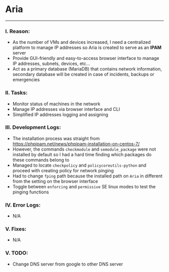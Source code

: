 # Aria
---
### I. Reason:
- As the number of VMs and devices increased, I need a centralized platform to manage IP addresses so Aria is created to serve as an **IPAM** server
- Provide GUI-friendly and easy-to-access browser interface to manage IP addresses, subnets, devices, etc...
- Act as a primary database (MariaDB) that contains network information, secondary database will be created in case of incidents, backups or emergencies

### II. Tasks:
- Monitor status of machines in the network
- Manage IP addresses via browser interface and CLI
- Simplified IP addresses logging and assigning

### III. Development Logs:
- The installation process was straight from https://phpipam.net/news/phpipam-installation-on-centos-7/
- However, the commands `checkmodule` and `semodule_package` were not installed by default so I had a hard time finding which packages do these commands belong to
- Managed to locate `checkpolicy` and `policycoreutils-python` and proceed with creating policy for network pinging
- Had to change `fping` path because the installed path on `Aria` in different from the setting on the browser interface
- Toggle between `enforcing` and `permissive` SE linux modes to test the pinging functions

### IV. Error Logs:
- N/A

### V. Fixes:
- N/A

### V. TODO:
- Change DNS server from google to other DNS server
